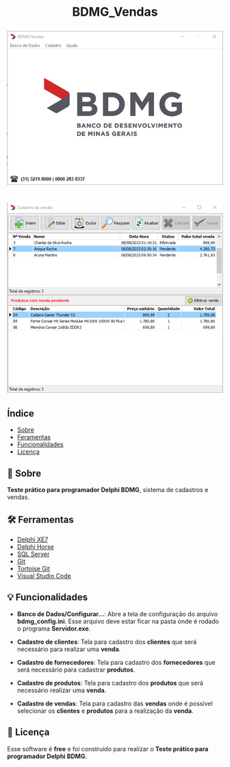 <h1 align="center">    
    <p>BDMG_Vendas</p>
    <img src="./Imagens/programa_tela_1.png"/>
    </br></br>    
    <img src="./Imagens/programa_tela_2.png"/>
</h1>

## Índice
- [Sobre](#-sobre)
- [Feramentas](#-ferramentas)
- [Funcionalidades](#-funcionalidades)
- [Licença](#-licença)


## 📘 Sobre

**Teste prático para programador Delphi BDMG**, sistema de cadastros e vendas.

## 🛠 Ferramentas

- [Delphi XE7](https://www.embarcadero.com/br/)
- [Delphi Horse](https://github.com/HashLoad/horse)
- [SQL Server](https://www.microsoft.com/pt-br/sql-server/sql-server-2019)
- [Git](https://git-scm.com/)
- [Tortoise Git](https://tortoisegit.org/)
- [Visual Studio Code](https://code.visualstudio.com/)

## 💡 Funcionalidades

- **Banco de Dados/Configurar...**: Abre a tela de configuração do arquivo **bdmg_config.ini**. Esse arquivo deve estar ficar na pasta onde é rodado o programa **Servidor.exe**.

- **Cadastro de clientes**: Tela para cadastro dos **clientes** que será necessário para realizar uma **venda**.

- **Cadastro de fornecedores**: Tela para cadastro dos **fornecedores** que será necessário para cadastrar **produtos**.

- **Cadastro de produtos**: Tela para cadastro dos **produtos** que será necessário realizar uma **venda**.

- **Cadastro de vendas**: Tela para cadastro das **vendas** onde é possível selecionar os **clientes** e **produtos** para a realização da **venda**.

## 📄 Licença

Esse software é **free** e foi construído para realizar o **Teste prático para programador Delphi BDMG**.
